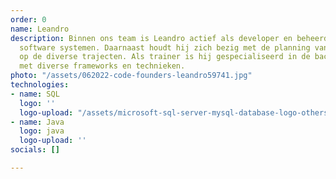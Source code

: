 ```yaml
---
order: 0
name: Leandro
description: Binnen ons team is Leandro actief als developer en beheerder van onze
  software systemen. Daarnaast houdt hij zich bezig met de planning van de docenten
  op de diverse trajecten. Als trainer is hij gespecialiseerd in de backend en werkt
  met diverse frameworks en technieken.
photo: "/assets/062022-code-founders-leandro59741.jpg"
technologies:
- name: SQL
  logo: ''
  logo-upload: "/assets/microsoft-sql-server-mysql-database-logo-others-small.png"
- name: Java
  logo: java
  logo-upload: ''
socials: []

---
```

